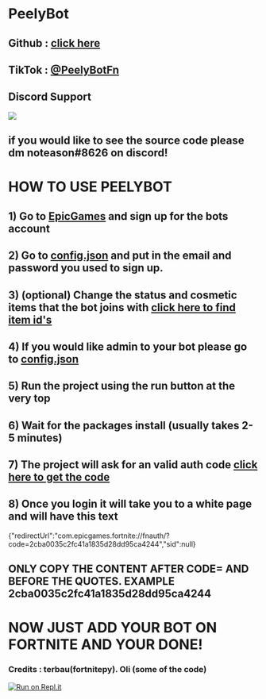 # PeelyBot

## Github : [click here](https://github.com/noteason)
## TikTok : [@PeelyBotFn](https://tiktok.com/@peelybotfn)
## Discord Support
<a href="https://discord.gg/ZNZA5YaTdV"><img src="https://discordapp.com/api/guilds/830438934445293611/widget.png?style=banner2"></a>

## if you would like to see the source code please dm noteason#8626 on discord!
##
# HOW TO USE PEELYBOT
## 1) Go to [EpicGames](https://epicgames.com/id/register) and sign up for the bots account

## 2) Go to [config.json]() and put in the email and password you used to sign up.

## 3) (optional) Change the status and cosmetic items that the bot joins with [click here to find item id's](https://fortnite-archive.fandom.com/wiki/Fortnite_Wiki)

## 4) If you would like admin to your bot please go to [config.json]()
## 5) Run the project using the run button at the very top
## 6) Wait for the packages install (usually takes 2-5 minutes)
## 7) The project will ask for an valid auth code [click here to get the code](https://www.epicgames.com/id/logout?redirectUrl=https%3A//www.epicgames.com/id/login%3FredirectUrl%3Dhttps%253A%252F%252Fwww.epicgames.com%252Fid%252Fapi%252Fredirect%253FclientId%253D3446cd72694c4a4485d81b77adbb2141%2526responseType%253Dcode)

## 8) Once you login it will take you to a white page and will have this text  
{"redirectUrl":"com.epicgames.fortnite://fnauth/?code=2cba0035c2fc41a1835d28dd95ca4244","sid":null}
## ONLY COPY THE CONTENT AFTER CODE= AND BEFORE THE QUOTES. EXAMPLE 2cba0035c2fc41a1835d28dd95ca4244

# NOW JUST ADD YOUR BOT ON FORTNITE AND YOUR DONE! 
### Credits : terbau(fortnitepy). Oli (some of the code)
[![Run on Repl.it](https://repl.it/badge/github/noteason/PEELYBOT-V1)](https://repl.it/github/noteason/PEELYBOT-V1)
